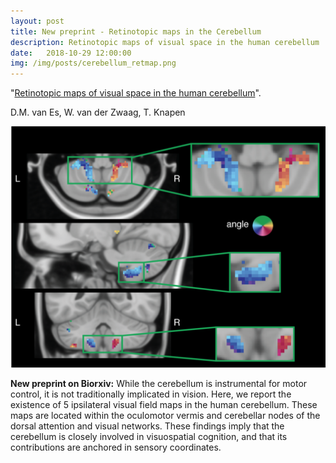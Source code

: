 ```yaml
---
layout: post
title: New preprint - Retinotopic maps in the Cerebellum
description: Retinotopic maps of visual space in the human cerebellum
date:   2018-10-29 12:00:00
img: /img/posts/cerebellum_retmap.png
---
```


"<a href="https://www.biorxiv.org/content/early/2018/10/29/455170" target="_blank" alt="Retinotopic maps of visual space in the human cerebellum" >Retinotopic maps of visual space in the human cerebellum</a>". 

D.M. van Es, W. van der Zwaag, T. Knapen

<img class="col two right" src="/img/posts/cerebellum_retmap.png">

**New preprint on Biorxiv:** While the cerebellum is instrumental for motor control, it is not traditionally implicated in vision. Here, we report the existence of 5 ipsilateral visual field maps in the human cerebellum. These maps are located within the oculomotor vermis and cerebellar nodes of the dorsal attention and visual networks. These findings imply that the cerebellum is closely involved in visuospatial cognition, and that its contributions are anchored in sensory coordinates.